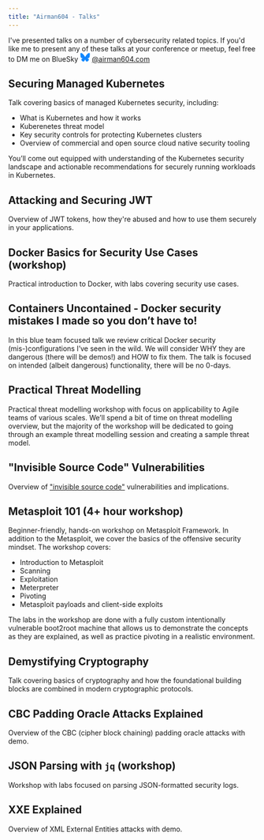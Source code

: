 ```yaml
---
title: "Airman604 - Talks"
---
```


I've presented talks on a number of cybersecurity related topics. If you'd like me to present
any of these talks at your conference or meetup, feel free to DM me on BlueSky
![bsky](images/bsky_logo.png) [@airman604.com](https://bsky.app/profile/airman604.com)

## Securing Managed Kubernetes

Talk covering basics of managed Kubernetes security, including:

- What is Kubernetes and how it works
- Kuberenetes threat model
- Key security controls for protecting Kubernetes clusters
- Overview of commercial and open source cloud native security tooling

You’ll come out equipped with understanding of the Kubernetes security landscape and actionable
recommendations for securely running workloads in Kubernetes.

## Attacking and Securing JWT

Overview of JWT tokens, how they're abused and how to use them securely in your applications.

## Docker Basics for Security Use Cases (workshop)

Practical introduction to Docker, with labs covering security use cases.

## Containers Uncontained - Docker security mistakes I made so you don’t have to!

In this blue team focused talk we review critical Docker security (mis-)configurations I’ve
seen in the wild. We will consider WHY they are dangerous (there will be demos!) and HOW to
fix them. The talk is focused on intended (albeit dangerous) functionality, there will be no
0-days.

## Practical Threat Modelling

Practical threat modelling workshop with focus on applicability to Agile teams of various
scales. We’ll spend a bit of time on threat modelling overview, but the majority of the
workshop will be dedicated to going through an example threat modelling session and
creating a sample threat model.

## "Invisible Source Code" Vulnerabilities

Overview of ["invisible source code"](https://trojansource.codes) vulnerabilities and implications.

## Metasploit 101 (4+ hour workshop)

Beginner-friendly, hands-on workshop on Metasploit Framework. In addition to the Metasploit,
we cover the basics of the offensive security mindset. The workshop covers:

- Introduction to Metasploit
- Scanning
- Exploitation
- Meterpreter
- Pivoting
- Metasploit payloads and client-side exploits

The labs in the workshop are done with a fully custom intentionally vulnerable boot2root
machine that allows us to demonstrate the concepts as they are explained, as well as
practice pivoting in a realistic environment.

## Demystifying Cryptography

Talk covering basics of cryptography and how the foundational building blocks are combined in
modern cryptographic protocols.

## CBC Padding Oracle Attacks Explained

Overview of the CBC (cipher block chaining) padding oracle attacks with demo.

## JSON Parsing with `jq` (workshop)

Workshop with labs focused on parsing JSON-formatted security logs.

## XXE Explained

Overview of XML External Entities attacks with demo.
